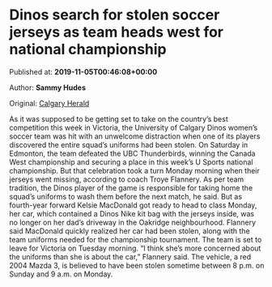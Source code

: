 
# Dinos search for stolen soccer jerseys as team heads west for national championship

Published at: **2019-11-05T00:46:08+00:00**

Author: **Sammy Hudes**

Original: [Calgary Herald](https://calgaryherald.com/news/local-news/dinos-search-for-stolen-soccer-jerseys-as-team-heads-west-for-national-championship)

As it was supposed to be getting set to take on the country’s best competition this week in Victoria, the University of Calgary Dinos women’s soccer team was hit with an unwelcome distraction when one of its players discovered the entire squad’s uniforms had been stolen.
On Saturday in Edmonton, the team defeated the UBC Thunderbirds, winning the Canada West championship and securing a place in this week’s U Sports national championship.
But that celebration took a turn Monday morning when their jerseys went missing, according to coach Troye Flannery.
As per team tradition, the Dinos player of the game is responsible for taking home the squad’s uniforms to wash them before the next match, he said.
But as fourth-year forward Kelsie MacDonald got ready to head to class Monday, her car, which contained a Dinos Nike kit bag with the jerseys inside, was no longer on her dad’s driveway in the Oakridge neighbourhood.
Flannery said MacDonald quickly realized her car had been stolen, along with the team uniforms needed for the championship tournament. The team is set to leave for Victoria on Tuesday morning.
“I think she’s more concerned about the uniforms than she is about the car,” Flannery said.
The vehicle, a red 2004 Mazda 3, is believed to have been stolen sometime between 8 p.m. on Sunday and 9 a.m. on Monday.
